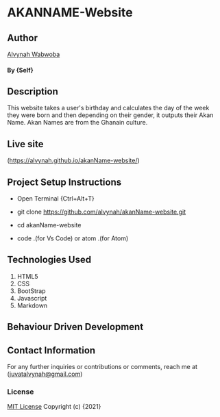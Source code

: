 # AKANNAME-Website
## Author
[Alvynah Wabwoba](https://github.com/alvynah)
#### By **{Self}**
## Description
This website takes a user's birthday and calculates the day of the week they were born and then depending on their gender, it outputs their Akan Name. Akan Names are from the Ghanain culture.
## Live site 
 (https://alvynah.github.io/akanName-website/)

## Project Setup Instructions
* Open Terminal {Ctrl+Alt+T}
* git clone https://github.com/alvynah/akanName-website.git

* cd akanName-website
* code .(for Vs Code) or atom .(for Atom)
## Technologies Used
1. HTML5
2. CSS
3. BootStrap
4. Javascript
5. Markdown
## Behaviour Driven Development
## Contact Information
For any further inquiries or contributions or comments, reach me at (juvatalvynah@gmail.com)
### License
 [MIT License](https://github.com/alvynah/akanName-website/blob/master/License) Copyright (c) {2021} 